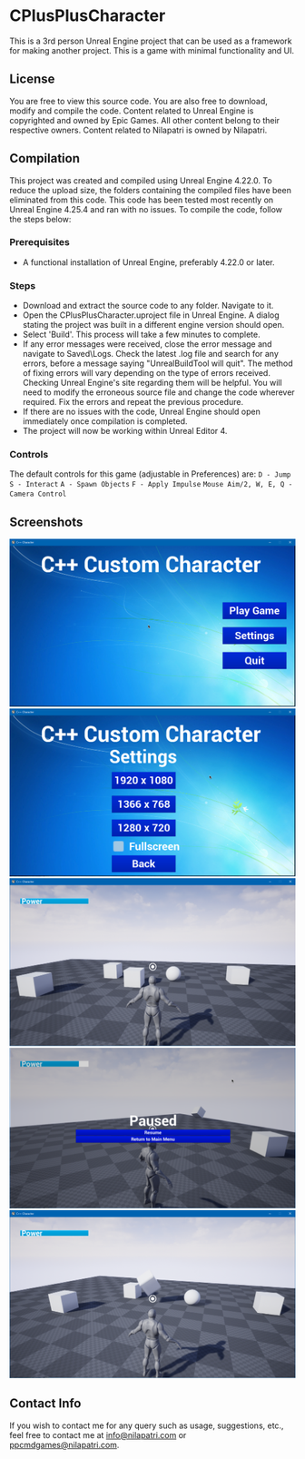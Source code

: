 # CPlusPlusCharacter
This is a 3rd person Unreal Engine project that can be used as a framework for making another project. This is a game with minimal functionality and UI.

## License

You are free to view this source code. You are also free to download, modify and compile the code. Content related to Unreal Engine is copyrighted and owned by Epic Games. All other content belong to their respective owners. Content related to Nilapatri is owned by Nilapatri.

## Compilation
This project was created and compiled using Unreal Engine 4.22.0. To reduce the upload size, the folders containing the compiled files have been eliminated from this code.
This code has been tested most recently on Unreal Engine 4.25.4 and ran with no issues.
To compile the code, follow the steps below:

### Prerequisites
* A functional installation of Unreal Engine, preferably 4.22.0 or later.

### Steps
* Download and extract the source code to any folder. Navigate to it.
* Open the CPlusPlusCharacter.uproject file in Unreal Engine. A dialog stating the project was built in a different engine version should open.
* Select 'Build'. This process will take a few minutes to complete.
* If any error messages were received, close the error message and navigate to Saved\Logs. Check the latest .log file and search for any errors, before a message saying "UnrealBuildTool will quit". The method of fixing errors will vary depending on the type of errors received. Checking Unreal Engine's site regarding them will be helpful. You will need to modify the erroneous source file and change the code wherever required. Fix the errors and repeat the previous procedure.
* If there are no issues with the code, Unreal Engine should open immediately once compilation is completed.
* The project will now be working within Unreal Editor 4.

### Controls

The default controls for this game (adjustable in Preferences) are:
`D - Jump`
`S - Interact`
`A - Spawn Objects`
`F - Apply Impulse`
`Mouse Aim/2, W, E, Q - Camera Control`

## Screenshots

![Screenshot 1](https://raw.githubusercontent.com/PPCMD/CPlusPlusCharacter/main/Screenshots/Screenshot1.png)
![Screenshot 2](https://raw.githubusercontent.com/PPCMD/CPlusPlusCharacter/main/Screenshots/Screenshot2.png)
![Screenshot 4](https://raw.githubusercontent.com/PPCMD/CPlusPlusCharacter/main/Screenshots/Screenshot4.png)
![Screenshot 5](https://raw.githubusercontent.com/PPCMD/CPlusPlusCharacter/main/Screenshots/Screenshot5.png)
![Screenshot 6](https://raw.githubusercontent.com/PPCMD/CPlusPlusCharacter/main/Screenshots/Screenshot6.png)

## Contact Info

If you wish to contact me for any query such as usage, suggestions, etc., feel free to contact me at 
[info@nilapatri.com](mailto:info@nilapatri.com) or 
[ppcmdgames@nilapatri.com](mailto:ppcmdgames@nilapatri.com).
